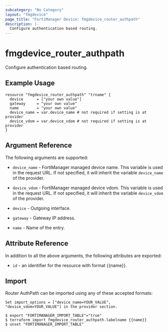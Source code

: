 ```yaml
---
subcategory: "No Category"
layout: "fmgdevice"
page_title: "FortiManager Device: fmgdevice_router_authpath"
description: |-
  Configure authentication based routing.
---
```


# fmgdevice_router_authpath
Configure authentication based routing.

## Example Usage

```hcl
resource "fmgdevice_router_authpath" "trname" {
  device      = ["your own value"]
  gateway     = "your own value"
  name        = "your own value"
  device_name = var.device_name # not required if setting is at provider
  device_vdom = var.device_vdom # not required if setting is at provider
}
```

## Argument Reference


The following arguments are supported:

* `device_name` - FortiManager managed device name. This variable is used in the request URL. If not specified, it will inherit the variable `device_name` of the provider.
* `device_vdom` - FortiManager managed device vdom. This variable is used in the request URL. If not specified, it will inherit the variable `device_vdom` of the provider.

* `device` - Outgoing interface.
* `gateway` - Gateway IP address.
* `name` - Name of the entry.


## Attribute Reference

In addition to all the above arguments, the following attributes are exported:
* `id` - an identifier for the resource with format {{name}}.

## Import

Router AuthPath can be imported using any of these accepted formats:
```
Set import_options = ["device_name=YOUR_VALUE", "device_vdom=YOUR_VALUE"] in the provider section.

$ export "FORTIMANAGER_IMPORT_TABLE"="true"
$ terraform import fmgdevice_router_authpath.labelname {{name}}
$ unset "FORTIMANAGER_IMPORT_TABLE"
```

